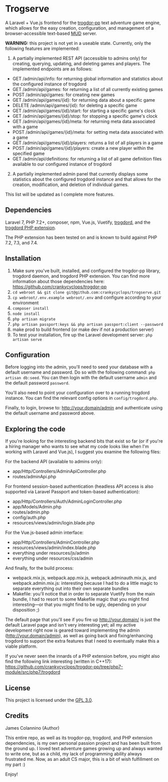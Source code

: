 # Trogserve

A Laravel + Vue.js frontend for the [trogdor-pp](https://github.com/crankycyclops/trogdor-pp "trogdor-pp") text adventure game engine, which allows for the easy creation, configuration, and management of a browser-accessible text-based [MUD](https://en.wikipedia.org/wiki/MUD "MUD") server.

**WARNING:** this project is not yet in a useable state. Currently, only the following features are implemented:

1. A partially implemented REST API (accessible to admins only) for creating, querying, updating, and deleting games and players. The implemented endpoints are as follows:
 - GET /admin/api/info: for returning global information and statistics about the configured instance of trogdord
 - GET /admin/api/games: for returning a list of all currently existing games
 - POST /admin/api/games: for creating new games
 - GET /admin/api/games/{id}: for returning data about a specific game
 - DELETE /admin/api/games/{id}: for deleting a specific game
 - GET /admin/api/games/{id}/start: for starting a specific game's clock
 - GET /admin/api/games/{id}/stop: for stopping a specific game's clock
 - GET /admin/api/games/{id}/meta: for returning meta data associated with a game
 - POST /admin/api/games/{id}/meta: for setting meta data associated with a game
 - GET /admin/api/games/{id}/players: returns a list of all players in a game
 - POST /admin/api/games/{id}/players: create a new player within the specified game
 - GET /admin/api/definitions: for returning a list of all game definition files available to our configured instance of trogdord
2. A partially implemented admin panel that currently displays some statistics about the configured trogdord instance and that allows for the creation, modification, and deletion of individual games.

This list will be updated as I complete more features.

## Dependencies

Laravel 7, PHP 7.2+, composer, npm, Vue.js, Vuetify, [trogdord](https://github.com/crankycyclops/trogdor-pp "trogdord"), and the [trogdord PHP extension](https://github.com/crankycyclops/trogdor-pp/tree/php7-module/src/php7/trogdord "trogdord PHP extension").

The PHP extension has been tested on and is known to build against PHP 7.2, 7.3, and 7.4.

## Installation

1. Make sure you've built, installed, and configured the trogdor-pp library, trogdord daemon, and trogdord PHP extension. You can find more information about those dependencies here: https://github.com/crankycyclops/trogdor-pp
2. `cd webroot && git clone git@github.com:crankycyclops/trogserve.git`
3. `cp webroot/.env.example webroot/.env` and configure according to your environment
4. `composer install`
5. `node install`
6. `php artisan migrate`
7. `php artisan passport:keys && php artisan passport:client --password`
8. make prod to build frontend (or make dev if not a production server)
9. To test your installation, fire up the Laravel development server: `php artisan serve`

## Configuration

Before logging into the admin, you'll need to seed your database with a default username and password. Do so with the following command: `php artisan db:seed`. You can then login with the default username `admin` and the default password `password`.

You'll also need to point your configuration over to a running trogdord instance. You can find the relevant config options in `config/trogdord.php`.

Finally, to login, browse to: http://your.domain/admin and authenticate using the default username and password above.

## Exploring the code

If you're looking for the interesting backend bits that exist so far (or if you're a hiring manager who wants to see what my code looks like when I'm working with Laravel and Vue.js), I suggest you examine the following files:

For the backend API (available to admins only):

- app/Http/Controllers/AdminApiController.php
- routes/adminApi.php

For frontend session-based authentication (headless API access is also supported via Laravel Passport and token-based authentication):

- app/Http/Controllers/Auth/AdminLoginController.php
- app/Models/Admin.php
- routes/admin.php
- config/auth.php
- resources/views/admin/login.blade.php

For the Vue.js-based admin interface:

- app/Http/Controllers/AdminController.php
- resources/views/admin/index.blade.php
- everything under resources/js/admin
- everything under resources/css/admin

And finally, for the build process:

- webpack.mix.js, webpack.app.mix.js, webpack.adminauth.mix.js, and webpack.admin.mix.js: interesting because I had to do a little magic to separate everything out into their own separate bundles
- Makefile: you'll notice that in order to separate Vuetify from the main bundle, I had to resort to some Makefile magic that you might find interesting—or that you might find to be ugly, depending on your disposition ;)

The default page that you'll see if you fire up http://your.domain/ is just the default Laravel page and isn't very interesting yet; all my active development right now is geared toward implementing the admin (http://your.domain/admin), as well as going back and fixing/enhancing trogdord to support the extra features that I need to eventually make this a viable platform.

If you've never seen the innards of a PHP extension before, you might also find the following link interesting (written in C++17): https://github.com/crankycyclops/trogdor-pp/tree/php7-module/src/php7/trogdord

## License

This project is licensed under the [GPL 3.0](https://www.gnu.org/licenses/gpl-3.0.en.html "GPL 3.0").

## Credits

James Colannino (Author)

This entire repo, as well as its trogdor-pp, trogdord, and PHP extension dependencies, is my own personal passion project and has been built from the ground up. I loved text adventure games growing up and always wanted to write one, but as a child, my lack of programming ability always frustrated me. Now, as an adult CS major, this is a bit of wish fulfillment on my part :)

Enjoy!